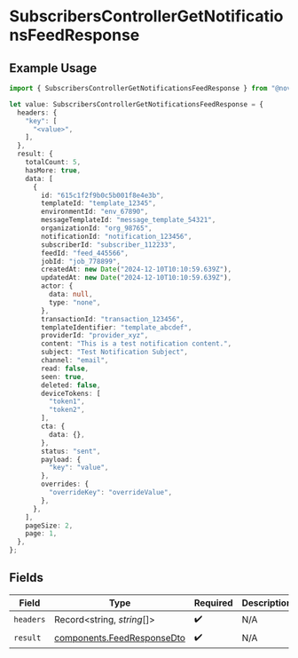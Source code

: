 # SubscribersControllerGetNotificationsFeedResponse

## Example Usage

```typescript
import { SubscribersControllerGetNotificationsFeedResponse } from "@novu/api/models/operations";

let value: SubscribersControllerGetNotificationsFeedResponse = {
  headers: {
    "key": [
      "<value>",
    ],
  },
  result: {
    totalCount: 5,
    hasMore: true,
    data: [
      {
        id: "615c1f2f9b0c5b001f8e4e3b",
        templateId: "template_12345",
        environmentId: "env_67890",
        messageTemplateId: "message_template_54321",
        organizationId: "org_98765",
        notificationId: "notification_123456",
        subscriberId: "subscriber_112233",
        feedId: "feed_445566",
        jobId: "job_778899",
        createdAt: new Date("2024-12-10T10:10:59.639Z"),
        updatedAt: new Date("2024-12-10T10:10:59.639Z"),
        actor: {
          data: null,
          type: "none",
        },
        transactionId: "transaction_123456",
        templateIdentifier: "template_abcdef",
        providerId: "provider_xyz",
        content: "This is a test notification content.",
        subject: "Test Notification Subject",
        channel: "email",
        read: false,
        seen: true,
        deleted: false,
        deviceTokens: [
          "token1",
          "token2",
        ],
        cta: {
          data: {},
        },
        status: "sent",
        payload: {
          "key": "value",
        },
        overrides: {
          "overrideKey": "overrideValue",
        },
      },
    ],
    pageSize: 2,
    page: 1,
  },
};
```

## Fields

| Field                                                                    | Type                                                                     | Required                                                                 | Description                                                              |
| ------------------------------------------------------------------------ | ------------------------------------------------------------------------ | ------------------------------------------------------------------------ | ------------------------------------------------------------------------ |
| `headers`                                                                | Record<string, *string*[]>                                               | :heavy_check_mark:                                                       | N/A                                                                      |
| `result`                                                                 | [components.FeedResponseDto](../../models/components/feedresponsedto.md) | :heavy_check_mark:                                                       | N/A                                                                      |